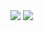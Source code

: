 <img src="https://github-readme-stats.vercel.app/api?username=Nisarg12&theme=algolia&include_all_commits=true&include_private=true&show_icons=true&title_color=58A6FF&icon_color=1F6FEB&text_color=C3D1D9&bg_color=0D1117&line_height=20">

<img src="https://github-readme-stats.vercel.app/api/top-langs/?username=Nisarg12&bg_color=0D1117&text_color=ffffff&icon_color=1F6FEB&layout=compact&langs_count=10&card_width=500">

<!--Hello, Friend. 👀-->
